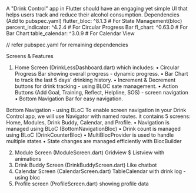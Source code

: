 A "Drink Control" app in Flutter should have an engaging yet simple UI that helps users track and reduce their alcohol consumption. 
Dependencies (Add to pubspec.yaml)
flutter_bloc: ^8.1.3 # For State Management(bloc)
percent_indicator: ^4.2.4 # For Circular Progress Bar
fl_chart: ^0.63.0 # For Bar Chart
table_calendar: ^3.0.9 # For Calendar View

// refer pubspec.yaml for remaining dependencies

Screens & Features
1. Home Screen (DrinkLessDashboard.dart)
which includes:
•	Circular Progress Bar showing overall progress - dynamic progress.
•	 Bar Chart to track the last 5 days' drinking history.
•	 Increment & Decrement buttons for drink tracking - using BLOC sate management.
•	 Action Buttons (Add Goal, Training, Reflect, Helpline, SOS) - screen navigation
•	 Bottom Navigation Bar for easy navigation.

Bottom Navigation - using BLoC
To enable screen navigation in your Drink Control app, we will use Navigator with named routes.
it contains 5 screens: Home, Modules, Drink Buddy, Calendar, and Profile.
•	Navigation is managed using BLoC (BottomNavigationBloc)
•	Drink count is managed using BLoC (DrinkCounterBloc)
•	MultiBlocProvider is used to handle multiple states
•	State changes are managed efficiently with BlocBuilder

2. Module Screen (ModuleScreen.dart)
    Gridview $ Listview with animations
3. Drink Buddy Screen (DrinkBuddyScreen.dart)
    Like chatbot
4. Calendar Screen (CalendarScreen.dart)
    TableCalendar with drink log - using bloc
5. Profile screen (ProfileScreen.dart)
    showing profile data